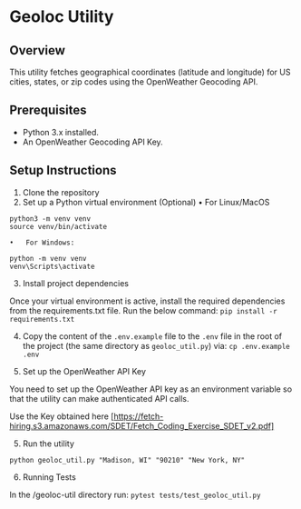 # Geoloc Utility

## Overview
This utility fetches geographical coordinates (latitude and longitude) for US cities, states, or zip codes using the OpenWeather Geocoding API.

## Prerequisites
- Python 3.x installed.
- An OpenWeather Geocoding API Key.

## Setup Instructions

1. Clone the repository
2. Set up a Python virtual environment (Optional)
	•	For Linux/MacOS
```shell
python3 -m venv venv
source venv/bin/activate
```
	•	For Windows:
```shell
python -m venv venv
venv\Scripts\activate
```
3. Install project dependencies

Once your virtual environment is active, install the required dependencies from the requirements.txt file. Run the below command:
`pip install -r requirements.txt`

4. Copy the content of the `.env.example` file to the `.env` file in the root of the project (the same directory as `geoloc_util.py`) via:
`cp .env.example .env`

4. Set up the OpenWeather API Key

You need to set up the OpenWeather API key as an environment variable so that the utility can make authenticated API calls.

Use the Key obtained here [https://fetch-hiring.s3.amazonaws.com/SDET/Fetch_Coding_Exercise_SDET_v2.pdf]

5. Run the utility

`python geoloc_util.py "Madison, WI" "90210" "New York, NY"`

6. Running Tests

In the /geoloc-util directory run:
`pytest tests/test_geoloc_util.py`